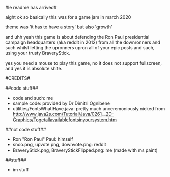 #le readme has arrived#

aight ok so basically this was for a game jam in march 2020

theme was 'it has to have a story' but also 'growth'

and uhh yeah this game is about defending the Ron Paul presidential campaign headquarters (aka reddit in 2012)
from all the downronners and such whilst letting the upronners upron
all of your epic posts and such, using your trusty BraveryStick.

yes you need a mouse to play this game,
no it does not support fullscreen,
and yes it is absolute shite.

#CREDITS#

##code stuff##

* code and such: me
* sample code: provided by Dr Dimitri Ognibene
* utilities/FontsWhatIHave.java: pretty much unceremoniously nicked from http://www.java2s.com/Tutorial/Java/0261__2D-Graphics/Togetallavailablefontsinyoursystem.htm

##not code stuff##

* Ron "Ron Paul" Paul: himself
* snoo.png, upvote.png, downvote.png: reddit
* BraveryStick.png, BraveryStickFlipped.png: me (made with ms paint)

##stuff##

* im stuff
